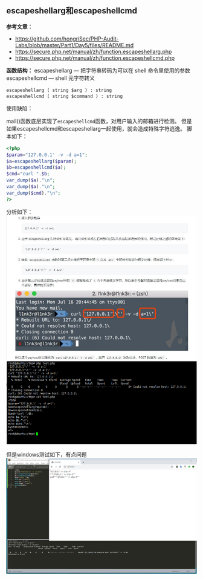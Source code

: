 ## escapeshellarg和escapeshellcmd

**参考文章：**
- https://github.com/hongriSec/PHP-Audit-Labs/blob/master/Part1/Day5/files/README.md
- https://secure.php.net/manual/zh/function.escapeshellarg.php
- https://secure.php.net/manual/zh/function.escapeshellcmd.php

**函数结构：**
escapeshellarg — 把字符串转码为可以在 shell 命令里使用的参数
escapeshellcmd — shell 元字符转义
```
escapeshellarg ( string $arg ) : string
escapeshellcmd ( string $command ) : string
```

使用缺陷：

mail()函数底层实现了`escapeshellcmd`函数，对用户输入的邮箱进行检测。
但是如果escapeshellcmd和escapeshellarg一起使用，就会造成特殊字符逃逸。
脚本如下：
```php
<?php
$param="127.0.0.1' -v -d a=1";
$a=escapeshellarg($param);
$b=escapeshellcmd($a);
$cmd="curl ".$b;
var_dump($a)."\n";
var_dump($a)."\n";
var_dump($cmd)."\n";
?>
```

分析如下：
![](/images/19-1-20_2018总结-PHP篇_escapeshellcmd1.jpg)
![](/images/19-7-9_PHP_escapeshellcmd2.png)

但是windows测试如下，有点问题
![](/images/19-7-9_PHP_escapeshellcmd3.jpg)